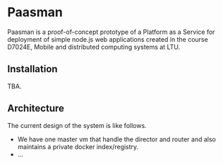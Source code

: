 Paasman
=======

Paasman is a proof-of-concept prototype of a Platform as a Service for deployment of simple node.js web applications created in the course D7024E, Mobile and distributed computing systems at LTU.

Installation
------------
TBA.

Architecture
------------
The current design of the system is like follows.

- We have one master vm that handle the director and router
    and also maintains a private docker index/registry.
- ... 
